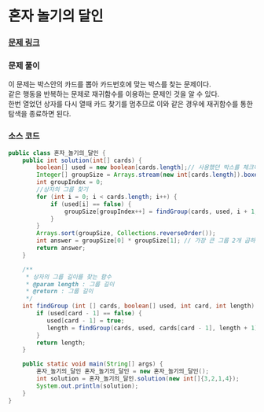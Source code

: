 # 혼자 놀기의 달인

### [문제 링크](https://school.programmers.co.kr/learn/courses/30/lessons/131130)

### 문제 풀이
이 문제는 박스안의 카드를 뽑아 카드번호에 맞는 박스를 찾는 문제이다.</br>
같은 행동을 반복하는 문제로 재귀함수를 이용하는 문제인 것을 알 수 있다. </br>
한번 열었던 상자를 다시 열때 카드 찾기를 멈추므로 이와 같은 경우에 재귀함수를 통한 탐색을 종료하면 된다. </br>


### 소스 코드
```java
public class 혼자_놀기의_달인 {
    public int solution(int[] cards) {
        boolean[] used = new boolean[cards.length];// 사용했던 박스를 체크하기 위한 배열
        Integer[] groupSize = Arrays.stream(new int[cards.length]).boxed().toArray(Integer[]::new); // group 의 크기를 갖는 배열
        int groupIndex = 0;
        //상자의 그룹 찾기
        for (int i = 0; i < cards.length; i++) {
            if (used[i] == false) {
                groupSize[groupIndex++] = findGroup(cards, used, i + 1, 0);
            }
        }
        Arrays.sort(groupSize, Collections.reverseOrder());
        int answer = groupSize[0] * groupSize[1]; // 가장 큰 그룹 2개 곱하기
        return answer;
    }

    /**
     * 상자의 그룹 길이를 찾는 함수
     * @param length : 그룹 길이
     * @return : 그룹 길이
     */
    int findGroup (int [] cards, boolean[] used, int card, int length) {
        if (used[card - 1] == false) {
           used[card - 1] = true;
           length = findGroup(cards, used, cards[card - 1], length + 1);
        }
        return length;
    }

    public static void main(String[] args) {
        혼자_놀기의_달인 혼자_놀기의_달인 = new 혼자_놀기의_달인();
        int solution = 혼자_놀기의_달인.solution(new int[]{3,2,1,4});
        System.out.println(solution);
    }
}

```